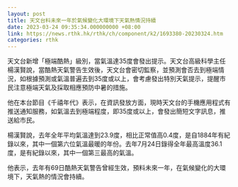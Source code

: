 ```yaml
---
layout: post
title: 天文台料未來一年於氣候變化大環境下天氣熱情況持續
date: 2023-03-24 09:35:34.000000000 +08:00
link: https://news.rthk.hk/rthk/ch/component/k2/1693380-20230324.htm
categories: rthk
---
```


天文台新增「極端酷熱」級別，當氣溫達35度會發出提示。天文台高級科學主任楊漢賢說，當酷熱天氣警告生效後，天文台會密切監察，並預測會否去到極端情況，如根據預測或氣溫普遍去到35度或以上，會考慮發出特別天氣提示，提醒市民注意極端天氣及採取相應預防中暑的措施。

他在本台節目《千禧年代》表示，在資訊發放方面，現時天文台的手機應用程式有推送通知服務，如氣溫去到極端程度，即35度或以上，會發出簡短文字訊息，推送給市民。

楊漢賢說，去年全年平均氣溫達到23.9度，相比正常值高0.4度，是自1884年有紀錄以來，其中一個第六位氣溫最暖的年份。去年7月24日錄得全年最高溫度36.1度，是有紀錄以來，其中一個第三最高的氣溫。

他表示，去年有69日酷熱天氣警告曾經生效，預料未來一年，在氣候變化的大環境下，天氣熱的情況會持續。
